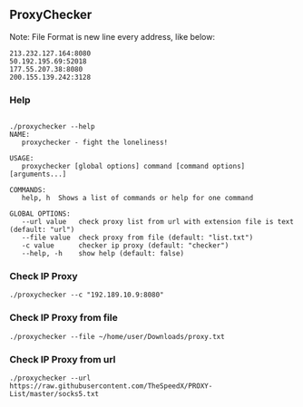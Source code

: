 ## ProxyChecker 

Note:
File Format is new line every address, like below:

```
213.232.127.164:8080
50.192.195.69:52018
177.55.207.38:8080
200.155.139.242:3128
```

### Help
```

./proxychecker --help
NAME:
   proxychecker - fight the loneliness!

USAGE:
   proxychecker [global options] command [command options] [arguments...]

COMMANDS:
   help, h  Shows a list of commands or help for one command

GLOBAL OPTIONS:
   --url value   check proxy list from url with extension file is text (default: "url")
   --file value  check proxy from file (default: "list.txt")
   -c value      checker ip proxy (default: "checker")
   --help, -h    show help (default: false)
```


### Check IP Proxy
```
./proxychecker --c "192.189.10.9:8080"
```

### Check IP Proxy from file
```
./proxychecker --file ~/home/user/Downloads/proxy.txt
```

### Check IP Proxy from url
```
./proxychecker --url https://raw.githubusercontent.com/TheSpeedX/PROXY-List/master/socks5.txt
```

